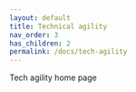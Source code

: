 ```yaml
---
layout: default
title: Technical agility
nav_order: 3
has_children: 2
permalink: /docs/tech-agility
---
```



Tech agility home page